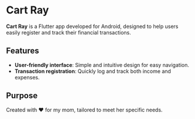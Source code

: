 # Cart Ray

**Cart Ray** is a Flutter app developed for Android, designed to help users easily register and track their financial transactions.

## Features
- **User-friendly interface**: Simple and intuitive design for easy navigation.
- **Transaction registration**: Quickly log and track both income and expenses.

## Purpose
Created with ❤️ for my mom, tailored to meet her specific needs.

